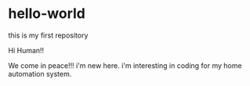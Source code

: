 # hello-world
this is my first repository

Hi Human!!

We come in peace!!! i'm new here. i'm interesting in coding for my home automation system. 
